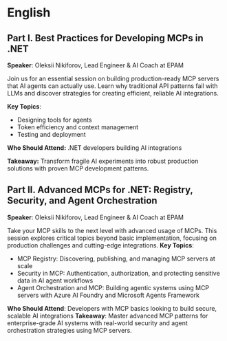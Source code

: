 # English

## Part I. Best Practices for Developing MCPs in .NET

**Speaker**: Oleksii Nikiforov, Lead Engineer & AI Coach at EPAM

Join us for an essential session on building production-ready MCP servers that AI agents can actually use. Learn why traditional API patterns fail with LLMs and discover strategies for creating efficient, reliable AI integrations.

**Key Topics**:
* Designing tools for agents
* Token efficiency and context management
* Testing and deployment

**Who Should Attend:** .NET developers building AI integrations

**Takeaway:** Transform fragile AI experiments into robust production solutions with proven MCP development patterns.


## Part II. Advanced MCPs for .NET: Registry, Security, and Agent Orchestration

**Speaker**: Oleksii Nikiforov, Lead Engineer & AI Coach at EPAM

Take your MCP skills to the next level with advanced usage of MCPs. This session explores critical topics beyond basic implementation, focusing on production challenges and cutting-edge integrations.
**Key Topics**:

* MCP Registry: Discovering, publishing, and managing MCP servers at scale
* Security in MCP: Authentication, authorization, and protecting sensitive data in AI agent workflows
* Agent Orchestration and MCP: Building agentic systems using MCP servers with Azure AI Foundry and Microsoft Agents Framework

**Who Should Attend**: Developers with MCP basics looking to build secure, scalable AI integrations
**Takeaway**: Master advanced MCP patterns for enterprise-grade AI systems with real-world security and agent orchestration strategies using MCP servers.
